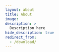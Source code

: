 ```yaml
---
layout: about
title: About
image: 
description: >
  Description here
hide_description: true
redirect_from:
  - /download/
---
```


<!--author-->
